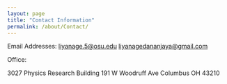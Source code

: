 ```yaml
---
layout: page
title: "Contact Information"
permalink: /about/Contact/
---
```


Email Addresses:
<liyanage.5@osu.edu>
<liyanagedananjaya@gmail.com>

Office:

3027  Physics Research Building 191 W Woodruff Ave  Columbus  OH 43210
